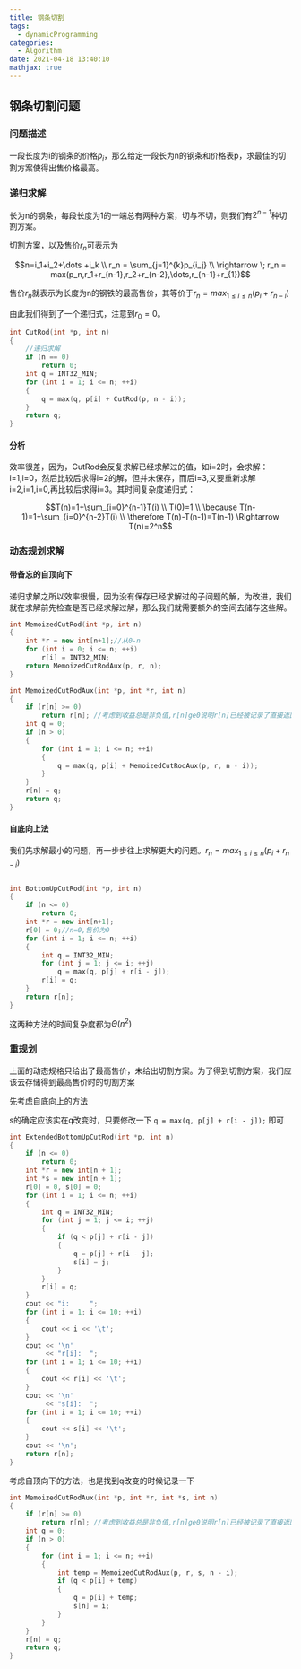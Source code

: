 ```yaml
---
title: 钢条切割
tags:
  - dynamicProgramming
categories:
  - Algorithm
date: 2021-04-18 13:40:10
mathjax: true
---
```



## 钢条切割问题

### 问题描述

一段长度为i的钢条的价格$p_i$，那么给定一段长为n的钢条和价格表p，求最佳的切割方案使得出售价格最高。

<!-- more -->

### 递归求解

长为n的钢条，每段长度为1的一端总有两种方案，切与不切，则我们有$2^{n-1}$种切割方案。

切割方案，以及售价$r_n$可表示为

$$n=i_1+i_2+\dots +i_k \\ r_n = \sum_{j=1}^{k}p_{i_j} \\ \rightarrow \; r_n = max(p_n,r_1+r_{n-1},r_2+r_{n-2},\dots,r_{n-1}+r_{1})$$

售价$r_n$就表示为长度为n的钢铁的最高售价，其等价于$r_n = max_{1\le i \le n}(p_i+r_{n-i})$

由此我们得到了一个递归式，注意到$r_0 = 0$。

```cpp
int CutRod(int *p, int n)
{
    //递归求解
    if (n == 0)
        return 0;
    int q = INT32_MIN;
    for (int i = 1; i <= n; ++i)
    {
        q = max(q, p[i] + CutRod(p, n - i));
    }
    return q;
}
```

#### 分析

效率很差，因为，CutRod会反复求解已经求解过的值，如i=2时，会求解：i=1,i=0，然后比较后求得i=2的解，但并未保存，而后i=3,又要重新求解i=2,i=1,i=0,再比较后求得i=3。其时间复杂度递归式：

$$T(n)=1+\sum_{i=0}^{n-1}T(i) \\ T(0)=1 \\ \because T(n-1)=1+\sum_{i=0}^{n-2}T(i) \\ \therefore T(n)-T(n-1)=T(n-1) \Rightarrow T(n)=2^n$$

### 动态规划求解

#### 带备忘的自顶向下

递归求解之所以效率很慢，因为没有保存已经求解过的子问题的解，为改进，我们就在求解前先检查是否已经求解过解，那么我们就需要额外的空间去储存这些解。

```cpp
int MemoizedCutRod(int *p, int n)
{
    int *r = new int[n+1];//从0-n
    for (int i = 0; i <= n; ++i)
        r[i] = INT32_MIN;
    return MemoizedCutRodAux(p, r, n);
}

int MemoizedCutRodAux(int *p, int *r, int n)
{
    if (r[n] >= 0)
        return r[n]; //考虑到收益总是非负值,r[n]ge0说明r[n]已经被记录了直接返回
    int q = 0;
    if (n > 0)
    {
        for (int i = 1; i <= n; ++i)
        {
            q = max(q, p[i] + MemoizedCutRodAux(p, r, n - i));
        }
    }
    r[n] = q;
    return q;
}
```

#### 自底向上法

我们先求解最小的问题，再一步步往上求解更大的问题。$r_n = max_{1\le i \le n}(p_i+r_{n-i})$

```cpp

int BottomUpCutRod(int *p, int n)
{
    if (n <= 0)
        return 0;
    int *r = new int[n+1];
    r[0] = 0;//n=0,售价为0
    for (int i = 1; i <= n; ++i)
    {
        int q = INT32_MIN;
        for (int j = 1; j <= i; ++j)
            q = max(q, p[j] + r[i - j]);
        r[i] = q;
    }
    return r[n];
} 
```

这两种方法的时间复杂度都为$\Theta (n^2)$

### 重规划

上面的动态规格只给出了最高售价，未给出切割方案。为了得到切割方案，我们应该去存储得到最高售价时的切割方案

先考虑自底向上的方法

s的确定应该实在q改变时，只要修改一下 `q = max(q, p[j] + r[i - j]);` 即可

```cpp
int ExtendedBottomUpCutRod(int *p, int n)
{
    if (n <= 0)
        return 0;
    int *r = new int[n + 1];
    int *s = new int[n + 1];
    r[0] = 0, s[0] = 0;
    for (int i = 1; i <= n; ++i)
    {
        int q = INT32_MIN;
        for (int j = 1; j <= i; ++j)
        {
            if (q < p[j] + r[i - j])
            {
                q = p[j] + r[i - j];
                s[i] = j;
            }
        }
        r[i] = q;
    }
    cout << "i:     ";
    for (int i = 1; i <= 10; ++i)
    {
        cout << i << '\t';
    }
    cout << '\n'
         << "r[i]:  ";
    for (int i = 1; i <= 10; ++i)
    {
        cout << r[i] << '\t';
    }
    cout << '\n'
         << "s[i]:  ";
    for (int i = 1; i <= 10; ++i)
    {
        cout << s[i] << '\t';
    }
    cout << '\n';
    return r[n];
}
```

考虑自顶向下的方法，也是找到q改变的时候记录一下

```cpp
int MemoizedCutRodAux(int *p, int *r, int *s, int n)
{
    if (r[n] >= 0)
        return r[n]; //考虑到收益总是非负值,r[n]ge0说明r[n]已经被记录了直接返回
    int q = 0;
    if (n > 0)
    {
        for (int i = 1; i <= n; ++i)
        {
            int temp = MemoizedCutRodAux(p, r, s, n - i);
            if (q < p[i] + temp)
            {
                q = p[i] + temp;
                s[n] = i;
            }
        }
    }
    r[n] = q;
    return q;
}
```
